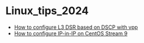# Linux_tips_2024

- [How to configure L3 DSR based on DSCP with vpp](./l3dsr_vpp/README.md)
- [How to configure IP-in-IP on CentOS Stream 9](./IP_in_IP/README.md)
